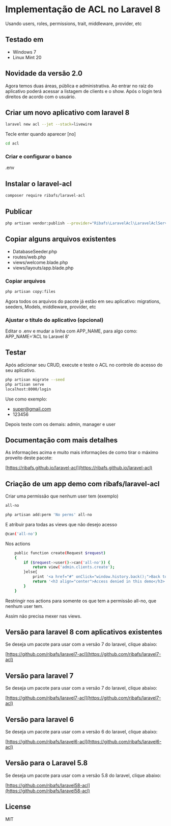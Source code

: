 # Implementação de ACL no Laravel 8
Usando users, roles, permissions, trait, middleware, provider, etc

## Testado em
- Windows 7
- Linux Mint 20

## Novidade da versão 2.0

Agora temos duas áreas, pública e administrativa. Ao entrar no raiz do aplicativo poderá acessar a listagem de clients e o show. Após o login terá direitos de acordo com o usuário.

## Criar um novo aplicativo com laravel 8
```bash
laravel new acl --jet --stack=livewire
```
Tecle enter quando aparecer [no]
```bash
cd acl
```

### Criar e configurar o banco
.env


## Instalar o laravel-acl
```bash
composer require ribafs/laravel-acl
```

## Publicar
```bash
php artisan vendor:publish --provider="Ribafs\LaravelAcl\LaravelAclServiceProvider"
```
## Copiar alguns arquivos existentes

- DatabaseSeeder.php
- routes/web.php
- views/welcome.blade.php
- views/layouts/app.blade.php

### Copiar arquivos
```bash
php artisan copy:files
```
Agora todos os arquivos do pacote já estão em seu aplicativo: migrations, seeders, Models, middleware, provider, etc

### Ajustar o título do aplicativo (opcional)
Editar o .env e mudar a linha com APP_NAME, para algo como: APP_NAME='ACL to Laravel 8'

## Testar

Após adicionar seu CRUD, execute e teste o ACL no controle do acesso do seu aplicativo.
```bash
php artisan migrate --seed
php artisan serve
localhost:8000/login
```
Use como exemplo:

- super@gmail.com
- 123456

Depois teste com os demais: admin, manager e user

## Documentação com mais detalhes

As informações acima e muito mais informações de como tirar o máximo proveito deste pacote:

[https://ribafs.github.io/laravel-acl](https://ribafs.github.io/laravel-acl)

## Criação de um app demo com ribafs/laravel-acl

Criar uma permissão que nenhum user tem (exemplo)
```bash
all-no

php artisan add:perm 'No perms' all-no 
```

E atribuir para todas as views que não desejo acesso
```bash
@can('all-no')
```
Nos actions
```bash
    public function create(Request $request)
    {
        if ($request->user()->can('all-no')) {
            return view('admin.clients.create');
        }else{
            print '<a href="#" onClick="window.history.back();">Back to app</a>';
            return '<h3 align="center">Access denied in this demo</h3>';
        }
    }
```
Restringir nos actions para somente os que tem a permissão all-no, que nenhum user tem.

Assim não precisa mexer nas views.

## Versão para laravel 8 com aplicativos existentes

Se deseja um pacote para usar com a versão 7 do laravel, clique abaixo:

[https://github.com/ribafs/laravel7-acl](https://github.com/ribafs/laravel7-acl)

## Versão para laravel 7

Se deseja um pacote para usar com a versão 7 do laravel, clique abaixo:

[https://github.com/ribafs/laravel7-acl](https://github.com/ribafs/laravel7-acl)

## Versão para laravel 6

Se deseja um pacote para usar com a versão 6 do laravel, clique abaixo:

[https://github.com/ribafs/laravel6-acl](https://github.com/ribafs/laravel6-acl)

## Versão para o Laravel 5.8

Se deseja um pacote para usar com a versão 5.8 do laravel, clique abaixo:

[https://github.com/ribafs/laravel58-acl](https://github.com/ribafs/laravel58-acl)

## License

MIT

